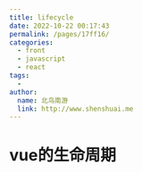 ```yaml
---
title: lifecycle
date: 2022-10-22 00:17:43
permalink: /pages/17ff16/
categories:
  - front
  - javascript
  - react
tags:
  - 
author: 
  name: 北鸟南游
  link: http://www.shenshuai.me
---
```

# vue的生命周期